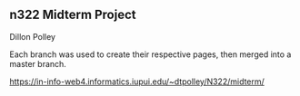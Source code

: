 ## n322 Midterm Project ##

Dillon Polley

Each branch was used to create their respective pages, then merged into a master branch. 

https://in-info-web4.informatics.iupui.edu/~dtpolley/N322/midterm/
